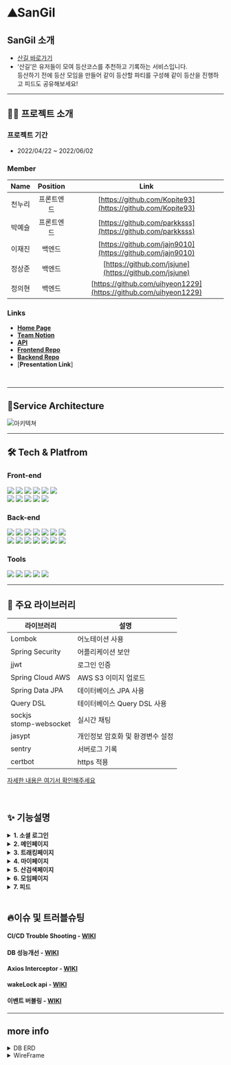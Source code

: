 
<!-- 서비스 간략설명  -->

# ⛰SanGil

## SanGil 소개

- [산길 바로가기](https://산길.com)
- ‘산길’은 유저들이 모여 등산코스를 추천하고 기록하는 서비스입니다. <br> 등산하기 전에 등산 모임을 만들어 같이 등산할 파티를 구성해 같이 등산을 진행하고 피드도 공유해보세요!

<!--
## 핵심 기능

- `프로젝트 정보`
  - 프로젝트에서 원하는 기술을 모달창으로 즉시 확인할 수 있고 카테고리별로 <br> 구분하여 참가자가 요구하는 프로젝트를 쉽게 찾을 수 있게 메인페이지 제공.
- `프로필 정보`
  - 팀원의 능력치가 한눈에 볼 수 있는 그래프로 제공.
- `화상회의와 그룹 채팅`
  - 프로젝트 방에서 webRTC와 socketIo를 사용한 화상회의와 채팅 기능

-->
---

## 👨‍💻 프로젝트 소개

### **프로젝트 기간**

- 2022/04/22 ~ 2022/06/02

### Member

|  Name  |  Position  |                               Link                               |
| :----: | :--------: | :--------------------------------------------------------------: |
| 천누리 |   프론트엔드   | [https://github.com/Kopite93](https://github.com/Kopite93)   | 
| 박예슬 |   프론트엔드   | [https://github.com/parkksss](https://github.com/parkksss)   | 
| 이재진 |   백엔드   | [https://github.com/jajn9010](https://github.com/jajn9010)    |
| 정상준 |   백엔드   | [https://github.com/jsjune](https://github.com/jsjune)  |
| 정의현 |   백엔드   | [https://github.com/uihyeon1229](https://github.com/uihyeon1229) |


### Links
- [**Home Page**](https://산길.com)
- [**Team Notion**](https://www.notion.so/4bc091b8477f44a3a14b164b8599a76f?v=ea4b50a3ab81410f88b7e31e660a1415)
- [**API**](https://www.notion.so/4bc091b8477f44a3a14b164b8599a76f?v=ea4b50a3ab81410f88b7e31e660a1415)
- [**Frontend Repo**](https://github.com/SanGil-Project/SanGil_FE)
- [**Backend Repo**](https://github.com/SanGil-Project/SanGil_BE)
- [**Presentation Link**]
<br>

---

## 💎Service Architecture

![아키텍쳐](https://user-images.githubusercontent.com/101084941/171023427-15c741a8-bd55-42f1-843c-c243d748d22a.png)


---

## 🛠 Tech & Platfrom

### **Front-end**
<p>
<img src="https://img.shields.io/badge/axios-6F02B5?style=for-the-badge&logo=axios&logoColor=white">
<img src="https://img.shields.io/badge/immer-00E7C3?style=for-the-badge&logo=immer&logoColor=white">
<img src="https://img.shields.io/badge/javascript-F7DF1E?style=for-the-badge&logo=javascript&logoColor=black">
<img src="https://img.shields.io/badge/React-61DAFB?style=for-the-badge&logo=React&logoColor=black">
<img src="https://img.shields.io/badge/Redux-764ABC?style=for-the-badge&logo=Redux&logoColor=white">
<img src="https://img.shields.io/badge/html-E34F26?style=for-the-badge&logo=html5&logoColor=white">
  <br>
<img src="https://img.shields.io/badge/styledcomponents-DB7093?style=for-the-badge&logo=stomp&logoColor=black">
<img src="https://img.shields.io/badge/stomp-461D1D?style=for-the-badge&logo=stomp&logoColor=black">
<img src="https://img.shields.io/badge/css-1572B6?style=for-the-badge&logo=css3&logoColor=white">
<img src="https://img.shields.io/badge/CloudFront-D05C4B?style=for-the-badge&logo=Amazon AWS&logoColor=white">
<img src="https://img.shields.io/badge/Amazon S3-569A31?style=for-the-badge&logo=Amazon S3&logoColor=white">
<br>
</p>

### **Back-end**
<p>
<img src= "https://img.shields.io/badge/java-%23ED8B00.svg?style=for-the-badge&logo=java&logoColor=white" >
<img src="https://img.shields.io/badge/Spring-6DB33F?style=for-the-badge&logo=Spring&logoColor=white"> 
<img src="https://img.shields.io/badge/Springboot-6DB33F?style=for-the-badge&logo=Springboot&logoColor=white">
<img src="https://img.shields.io/badge/spring security-6DB33F?style=for-the-badge&logo=spring security&logoColor=white">
<img src="https://img.shields.io/badge/gradle-02303A?style=for-the-badge&logo=gradle&logoColor=white">
<img src="https://img.shields.io/badge/MySQL-4479A1?style=for-the-badge&logo=MySQL&logoColor=white">
<img src="https://img.shields.io/badge/sock.js-D22128?style=for-the-badge&logo=sock.js&logoColor=white">
<br>
<img src="https://img.shields.io/badge/AWS Ec2-232F3E?style=for-the-badge&logo=amazonaws&logoColor=white"> 
<img src="https://img.shields.io/badge/Amazon S3-569A31?style=for-the-badge&logo=Amazon S3&logoColor=white">
<img src="https://img.shields.io/badge/GitHub Actions-2088FF?style=for-the-badge&logo=GitHub Actions&logoColor=white"> 
<img src="https://img.shields.io/badge/AWS CodeDeploy-6DB33F?style=for-the-badge&logo=AWS Codedeploy&logoColor=white">
<img src="https://img.shields.io/badge/NGINX-009639?style=for-the-badge&logo=NGINX&logoColor=white">
<img src="https://img.shields.io/badge/Linux-FCC624?style=for-the-badge&logo=linux&logoColor=black">
<img src="https://img.shields.io/badge/Apache JMeter-D22128?style=for-the-badge&logo=Apache JMeter&logoColor=white">
<br>
</p>

### **Tools**
<p>
  <img src="https://img.shields.io/badge/VSCode-007ACC?style=for-the-badge&logo=Visual Studio Code&logoColor=white"/>
  <img src= "https://img.shields.io/badge/IntelliJIDEA-000000.svg?style=for-the-badge&logo=intellij-idea&logoColor=white"/>
  <img src="https://img.shields.io/badge/Slack-4A154B?style=for-the-badge&logo=Slack&logoColor=white"/>
  <img src="https://img.shields.io/badge/Git-F05032?style=for-the-badge&logo=Git&logoColor=white"/>
<img src="https://img.shields.io/badge/Github-181717?style=for-the-badge&logo=github&logoColor=white">
<br>
  </p>


---


## 📘 주요 라이브러리

| 라이브러리    | 설명                                    |  
| ------------- | --------------------------------------- |
| Lombok     |     어노테이션 사용                             |
| Spring Security         | 어플리케이션 보안            |     
| jjwt    | 로그인 인증                            |
| Spring Cloud AWS        | AWS S3 이미지 업로드                 |
| Spring Data JPA | 데이터베이스 JPA 사용                     |
| Query DSL       | 테이터베이스 Query DSL 사용                            |
| sockjs <br> stomp-websocket       |     실시간 채팅             |
| jasypt   | 개인정보 암호화 및 환경변수 설정|   
| sentry    | 서버로그 기록                             |
| certbot       |    https 적용                                  |

[자세한 내용은 여기서 확인해주세요](https://www.notion.so/ba0db82e2b654fb785f96a2cdd8df0b4)

<br />

## ✨ 기능설명

<details>
<summary> <b>1. 소셜 로그인</b> </summary>
    
- 카카오, 네이버, 구글 로그인
    
</details>

<details>
<summary> <b>2. 메인페이지 </b> </summary>
    
- 산길 서비스에서 제공되는 산 중 좋아요가 높은 순으로 10개를 보여줍니다.
    
- 유저의 현재 위치를 기반으로 주변 산 정보(반경 약 7km 이내)를 제공합니다.
    
- 가장 최근에 작성 된 피드 정보를 제공합니다.
  
- 가장 최근에 개설 된 등산 모임 정보를 제공합니다.
    
</details>

<details>
<summary> <b>3. 트래킹페이지</b> </summary>

- 등산하려는 산 검색 후, 등산이 시작되면 유저가 이동하는 경로가 그려집니다.

- 10분 이상의 트래킹 정보만 저장되며, 이후 마이페이지에서 확인이 가능합니다.
  

</details>

<details>
<summary> <b>4. 마이페이지</b> </summary>
    
- 유저의 개인 정보(닉네임, 프로필사진) 수정 및 로그아웃이 가능합니다.
    
- 유저가 획득한 타이틀을 확인하고 선택할 수 있습니다.
    
- 유저가 참가한 등산 모임들을 임박한 순으로 보여줍니다.
  
- 자신이 작성한 피드 목록을 보여줍니다.

- 북마크한 산과 유저와의 거리를 확인하고 산 정보를 확인 할 수 있습니다.
    
- 완료한 트래킹 정보가 지도에 표시되고, 상세 기록들을 확인할 수 있습니다.
    
</details>

<details>
<summary> <b>5. 산검색페이지</b> </summary>
    
- 지도에서 전국 100대 명산 중 10개를 랜덤으로 띄워줍니다.
    
- 산에 관련된 키워드(산이름, 산주소)로 검색할 수 있습니다.
  
- 상세페이지에서 산에대한 정보를 확인하고, 북마크, 댓글 기능(별점포함)을 이용할 수 있습니다.
    
</details>

<details>
<summary> <b>6. 모임페이지</b> </summary>
    
- 키워드(산이름, 지명, 모임제목)를 통해 원하는 모임을 검색할 수 있습니다.
    
- 유저가 직접 모임을 개설할 수 있습니다.
    
- 모임에 참가하면, 해당 모임 채팅에 참여할 수 있습니다. 
    
- 약속된 모임 일정이 지나면 모임리스트 페이지에서 보이지 않습니다. 
  
</details>

<details>
<summary> <b>7. 피드</b> </summary>
    
- 사진을 올려 다른 사람들에게 공유할 수 있습니다.
    
- 다른 사람의 피드와 내 피드에 댓글을 작성하고, 좋아요를 할 수 있습니다.
    
</details>

<br />

## 🔥이슈 및 트러블슈팅

#### CI/CD Trouble Shooting - <a href="https://github.com/SanGil-Project/SanGil_BE/wiki/CI-CD-Trouble-Shooting">WIKI</a>

#### DB 성능개선 - <a href="https://github.com/SanGil-Project/SanGil_BE/wiki/DB-%EC%84%B1%EB%8A%A5-%EA%B0%9C%EC%84%A0">WIKI</a>

#### Axios Interceptor - <a href="https://github.com/SanGil-Project/SanGil_FE/wiki/Axios-Interceptor">WIKI</a>

#### wakeLock api - <a href="https://github.com/SanGil-Project/SanGil_FE/wiki/wakeLock-api">WIKI</a>

#### 이벤트 버블링 - <a href="https://github.com/SanGil-Project/SanGil_FE/wiki/%EC%9D%B4%EB%B2%A4%ED%8A%B8-%EB%B2%84%EB%B8%94%EB%A7%81">WIKI</a>


---



## more info

<details>
<summary>DB ERD</summary>
<div markdown="1">

![ERD](https://user-images.githubusercontent.com/101084941/170719275-bc0c5387-dfea-4735-9953-f914d9973a8b.png)

</div>
</details>

<!-- 와이어프레임  -->
<details>
<summary>WireFrame</summary>
<div markdown="1">
  
![wireframe](https://user-images.githubusercontent.com/101084941/170718981-fb0b3bc5-a539-48f4-a671-3f927da022c8.png)
  
![wireframe](https://user-images.githubusercontent.com/101084941/170719095-0d288265-580b-4122-acf1-a84ec32d112b.png)

</div>
</details>





